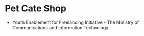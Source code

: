 # Pet Cate Shop
* Youth Enablement for Freelancing  Initiative - The Ministry of Communications and Information Technology.